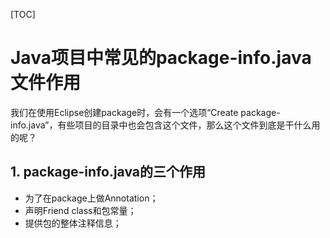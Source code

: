 [TOC]

# Java项目中常见的package-info.java文件作用

我们在使用Eclipse创建package时，会有一个选项“Create package-info.java”，有些项目的目录中也会包含这个文件，那么这个文件到底是干什么用的呢？

## 1. package-info.java的三个作用

- 为了在package上做Annotation；
- 声明Friend class和包常量；
- 提供包的整体注释信息；
